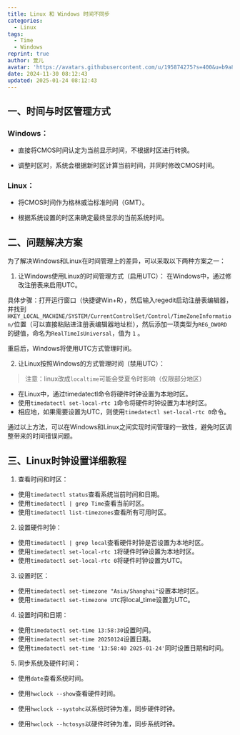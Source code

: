 ```yaml
---
title: Linux 和 Windows 时间不同步
categories:
  - Linux
tags:
  - Time
  - Windows
reprint: true
author: 萱儿
avatar: 'https://avatars.githubusercontent.com/u/195874275?s=400&u=b9a898cd79b75a991a4a7ab0625185f28ec2d39b&v=4'
date: 2024-11-30 08:12:43
updated: 2025-01-24 08:12:43
---
```


## 一、时间与时区管理方式

### Windows：

- 直接将CMOS时间认定为当前显示时间，不根据时区进行转换。

- 调整时区时，系统会根据新时区计算当前时间，并同时修改CMOS时间。

### Linux：

- 将CMOS时间作为格林威治标准时间（GMT）。

- 根据系统设置的时区来确定最终显示的当前系统时间。

## 二、问题解决方案

为了解决Windows和Linux在时间管理上的差异，可以采取以下两种方案之一：

1. 让Windows使用Linux的时间管理方式（启用UTC）：
在Windows中，通过修改注册表来启用UTC。

具体步骤：打开运行窗口（快捷键Win+R），然后输入regedit启动注册表编辑器，并找到`HKEY_LOCAL_MACHINE/SYSTEM/CurrentControlSet/Control/TimeZoneInformation/`位置（可以直接粘贴进注册表编辑器地址栏），然后添加一项类型为`REG_DWORD`的键值，命名为`RealTimeIsUniversal`，值为 `1` 。

重启后，Windows将使用UTC方式管理时间。

2. 让Linux按照Windows的方式管理时间（禁用UTC）：
> 注意：linux改成`localtime`可能会受夏令时影响（仅限部分地区）
- 在Linux中，通过timedatectl命令将硬件时钟设置为本地时区。
- 使用`timedatectl set-local-rtc 1`命令将硬件时钟设置为本地时区。
- 相应地，如果需要设置为UTC，则使用`timedatectl set-local-rtc 0`命令。

通过以上方法，可以在Windows和Linux之间实现时间管理的一致性，避免时区调整带来的时间错误问题。

## 三、Linux时钟设置详细教程

1. 查看时间和时区：
- 使用`timedatectl status`查看系统当前时间和日期。
- 使用`timedatectl | grep Time`查看当前时区。
- 使用`timedatectl list-timezones`查看所有可用时区。
2. 设置硬件时钟：
- 使用`timedatectl | grep local`查看硬件时钟是否设置为本地时区。
- 使用`timedatectl set-local-rtc 1`将硬件时钟设置为本地时区。
- 使用`timedatectl set-local-rtc 0`将硬件时钟设置为UTC。
3. 设置时区：
- 使用`timedatectl set-timezone "Asia/Shanghai"`设置本地时区。
- 使用`timedatectl set-timezone UTC`将local_time设置为UTC。
4. 设置时间和日期：
- 使用`timedatectl set-time 13:58:30`设置时间。
- 使用`timedatectl set-time 20250124`设置日期。
- 使用`timedatectl set-time '13:58:40 2025-01-24'`同时设置日期和时间。
5. 同步系统及硬件时间：
- 使用`date`查看系统时间。
- 使用`hwclock --show`查看硬件时间。
- 使用`hwclock --systohc`以系统时钟为准，同步硬件时钟。

- 使用`hwclock --hctosys`以硬件时钟为准，同步系统时钟。




